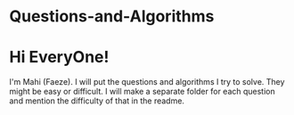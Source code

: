# Questions-and-Algorithms
<h1>Hi EveryOne!</h1>
<p>I'm Mahi (Faeze). I will put the questions and algorithms I try to solve. They might be easy or difficult. I will make a separate folder for each question and mention the difficulty of that in the readme.</p>
